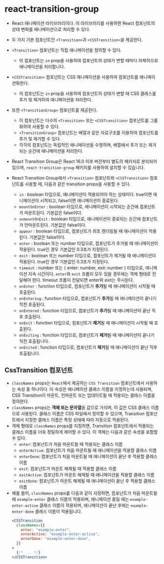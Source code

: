 # react-transition-group

- React 애니메이션 라이브러리이다. 이 라이브러리를 사용하면 React 컴포넌트의 상태 변화를 애니메이션으로 처리할 수 있다.
- 두 가지 기본 컴포넌트인 `<Transition>`과 `<CSSTransition>`을 제공한다.
- `<Transition>` 컴포넌트는 직접 애니메이션을 정의할 수 있다.
  - 이 컴포넌트는 `in` prop을 사용하여 컴포넌트의 상태가 변할 때마다 자체적으로 애니메이션을 처리합니다.
- `<CSSTransition>` 컴포넌트는 CSS 애니메이션을 사용하여 컴포넌트를 애니메이션화한다.
  - 이 컴포넌트는 `in` prop을 사용하여 컴포넌트의 상태가 변할 때 CSS 클래스를 추가 및 제거하여 애니메이션을 처리한다.
- 또한 `<TransitionGroup>` 컴포넌트를 제공한다.
  - 이 컴포넌트는 다수의 `<Transition>` 또는 `<CSSTransition>` 컴포넌트를 그룹화하여 사용할 수 있다.
  - `<TransitionGroup>` 컴포넌트는 배열과 같은 자료구조를 이용하여 컴포넌트를 추가 및 제거할 수 있다.
  - 각각의 컴포넌트는 독립적인 애니메이션을 수행하며, 배열에서 추가 또는 제거되는 순간에 애니메이션을 처리한다.
- React Transition Group은 React 16.0 이후 버전부터 별도의 패키지로 분리되어 있으며, `react-transition-group` 패키지를 사용하여 설치할 수 있습니다.

- React Transition Group에서 `<Transition>` 컴포넌트와 `<CSSTransition>` 컴포넌트를 사용할 때, 다음과 같은 transition props을 사용할 수 있다.
  - `in` : boolean 타입으로, 애니메이션이 적용되어야 하는 상태이다. true이면 애니메이션이 시작되고, false이면 애니메이션이 종료된다.
  - `mountOnEnter` : boolean 타입으로, 애니메이션이 시작되는 순간에 컴포넌트가 마운트된다. 기본값은 false이다.
  - `unmountOnExit` : boolean 타입으로, 애니메이션이 종료되는 순간에 컴포넌트가 언마운트된다. 기본값은 false이다.
  - `appear` : boolean 타입으로, 컴포넌트가 최초 렌더링될 때 애니메이션이 적용된다. 기본값은 false이다.
  - `enter` : boolean 또는 number 타입으로, 컴포넌트가 추가될 때 애니메이션이 적용된다. true인 경우 기본값인 0.3초가 지정된다.
  - `exit` : boolean 또는 number 타입으로, 컴포넌트가 제거될 때 애니메이션이 적용된다. true인 경우 기본값인 0.3초가 지정된다.
  - `timeout` : number 또는 { enter: number, exit: number } 타입으로, 애니메이션 지속 시간이다. `enter`와 `exit` 프롭이 모두 있을 경우에는 객체 형태로 전달해야 한다. timeout 프롭이 전달되면 enter와 exit는 무시된다.
  - `onEnter` : function 타입으로, 컴포넌트가 **추가**될 때 애니메이션이 시작될 때 호출된다.
  - `onEntering` : function 타입으로, 컴포넌트가 **추가**될 때 애니메이션이 끝나기 직전 호출된다.
  - `onEntered` : function 타입으로, 컴포넌트가 **추가**될 때 애니메이션이 끝난 직후 호출된다.
  - `onExit` : function 타입으로, 컴포넌트가 **제거**될 때 애니메이션이 시작될 때 호출된다.
  - `onExiting` : function 타입으로, 컴포넌트가 **제거**될 때 애니메이션이 끝나기 직전 호출됩니다.
  - `onExited` : function 타입으로, 컴포넌트가 **제거**될 때 애니메이션이 끝난 직후 호출됩니다.

## CssTransition 컴포넌트

- `classNames` props는 `React`에서 제공하는 `CSS Transition` 컴포넌트에서 사용하는 속성 중 하나이다. 이 속성은 애니메이션 클래스 이름을 지정하는데 사용되며, CSS Transition이 마운트, 언마운트 또는 업데이트될 때 적용되는 클래스 이름을 정의한다.
- `classNames` props는 **객체 또는 문자열**을 값으로 가지며, 이 값은 CSS 클래스 이름으로 사용된다. 클래스 이름은 CSS 파일에서 정의할 수 있으며, Transition 컴포넌트에서 지정한 클래스 이름은 특정 상태에 따라 자동으로 적용된다.
- 객체 형태로 `classNames` props를 지정하면, Transition 컴포넌트에서 적용되는 클래스 이름을 더욱 정밀하게 제어할 수 있다. 이 객체는 다음과 같은 속성을 포함할 수 있다.
  - `enter`: 컴포넌트가 처음 마운트될 때 적용되는 클래스 이름
  - `enterActive`: 컴포넌트가 처음 마운트될 때 애니메이션을 적용할 클래스 이름
  - `enterDone`: 컴포넌트가 처음 마운트될 때 애니메이션이 끝난 후 적용할 클래스 이름
  - `exit`: 컴포넌트가 마운트 해제될 때 적용할 클래스 이름
  - `exitActive`: 컴포넌트가 마운트 해제될 때 애니메이션을 적용할 클래스 이름
  - `exitDone`: 컴포넌트가 마운트 해제될 때 애니메이션이 끝난 후 적용할 클래스 이름
- 예를 들어, `classNames` props를 다음과 같이 지정하면, 컴포넌트가 처음 마운트될 때 `example-enter` 클래스 이름이 적용되며, 애니메이션 중일 때는 `example-enter-active` 클래스 이름이 적용되며, 애니메이션이 끝난 후에는 `example-enter-done` 클래스 이름이 적용됩니다.
  ```jsx
  <CSSTransition
    classNames={{
      enter: "example-enter",
      enterActive: "example-enter-active",
      enterDone: "example-enter-done",
    }}
  >
    {/* ... */}
  </CSSTransition>
  ```
